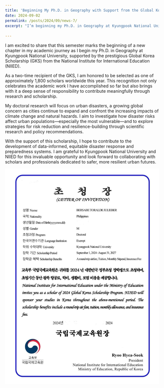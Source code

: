 ```yaml
---
title: 'Beginning My Ph.D. in Geography with Support from the Global Korea Scholarship'
date: 2024-09-02
permalink: /posts/2024/09/news-7/
excerpt: "I’m beginning my Ph.D. in Geography at Kyungpook National University, supported by the Global Korea Scholarship, with research focused on urban disasters and risk reduction."

---
```

I am excited to share that this semester marks the beginning of a new chapter in my academic journey as I begin my Ph.D. in Geography at Kyungpook National University, supported by the prestigious Global Korea Scholarship (GKS) from the National Institute for International Education (NIIED).

As a two-time recipient of the GKS, I am honored to be selected as one of approximately 1,800 scholars worldwide this year. This recognition not only celebrates the academic work I have accomplished so far but also brings with it a deep sense of responsibility to contribute meaningfully through research and scholarship.

My doctoral research will focus on urban disasters, a growing global concern as cities continue to expand and confront the increasing impacts of climate change and natural hazards. I aim to investigate how disaster risks affect urban populations—especially the most vulnerable—and to explore strategies for risk reduction and resilience-building through scientific research and policy recommendations.

With the support of this scholarship, I hope to contribute to the development of data-informed, equitable disaster response and preparedness systems. I am grateful to Kyungpook National University and NIIED for this invaluable opportunity and look forward to collaborating with scholars and professionals dedicated to safer, more resilient urban futures.

<img src='\images\1725259861709.jpg'>